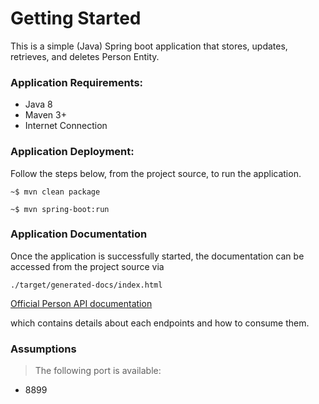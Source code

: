 # Getting Started

This is a simple (Java) Spring boot application that stores, updates, retrieves, and deletes Person Entity. 

### Application Requirements:
- Java 8
- Maven 3+
- Internet Connection

### Application Deployment:
Follow the steps below, from the project source, to run the application.
```
~$ mvn clean package
```
```
~$ mvn spring-boot:run
```
### Application Documentation
Once the application is successfully started, the documentation can be accessed from the project source via

`./target/generated-docs/index.html`

[Official Person API documentation](./target/generated-docs/index.html)

which contains details about each endpoints and how to consume them.

### Assumptions
> The following port is available:
- 8899

